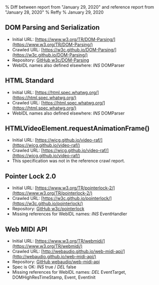 % Diff between report from "January 29, 2020" and reference report from "January 28, 2020"
% Reffy
% January 29, 2020

## DOM Parsing and Serialization

- Initial URL: [https://www.w3.org/TR/DOM-Parsing/](https://www.w3.org/TR/DOM-Parsing/)
- Crawled URL: [https://w3c.github.io/DOM-Parsing/](https://w3c.github.io/DOM-Parsing/)
- Repository: [GitHub w3c/DOM-Parsing](https://github.com/w3c/DOM-Parsing)
- WebIDL names also defined elsewhere: *INS* DOMParser


## HTML Standard

- Initial URL: [https://html.spec.whatwg.org/](https://html.spec.whatwg.org/)
- Crawled URL: [https://html.spec.whatwg.org/](https://html.spec.whatwg.org/)
- WebIDL names also defined elsewhere: *INS* DOMParser


## HTMLVideoElement.requestAnimationFrame()

- Initial URL: [https://wicg.github.io/video-raf/](https://wicg.github.io/video-raf/)
- Crawled URL: [https://wicg.github.io/video-raf/](https://wicg.github.io/video-raf/)
- This specification was not in the reference crawl report.


## Pointer Lock 2.0

- Initial URL: [https://www.w3.org/TR/pointerlock-2/](https://www.w3.org/TR/pointerlock-2/)
- Crawled URL: [https://w3c.github.io/pointerlock/](https://w3c.github.io/pointerlock/)
- Repository: [GitHub w3c/pointerlock](https://github.com/w3c/pointerlock)
- Missing references for WebIDL names: *INS* EventHandler


## Web MIDI API

- Initial URL: [https://www.w3.org/TR/webmidi/](https://www.w3.org/TR/webmidi/)
- Crawled URL: [http://webaudio.github.io/web-midi-api/](http://webaudio.github.io/web-midi-api/)
- Repository: [GitHub webaudio/web-midi-api](https://github.com/webaudio/web-midi-api)
- Spec is OK: *INS* true / *DEL* false
- Missing references for WebIDL names: *DEL* EventTarget, DOMHighResTimeStamp, Event, EventInit


